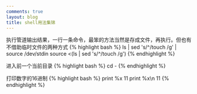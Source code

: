 ```yaml
---
comments: true
layout: blog
title: shell用法集锦
---
```


执行管道输出结果，一行一条命令，最笨的方法当然是存成文件，再执行。但也有不借助临时文件的两种方式
{% highlight bash %}
ls | sed 's/^/touch /g' | source /dev/stdin
source <(ls | sed 's/^/touch /g')
{% endhighlight %}

进入前一个当前目录
{% highlight bash %}
cd -
{% endhighlight %}

打印数字的16进制
{% highlight bash %}
print %x 11
print %x\\n 11
{% endhighlight %}

